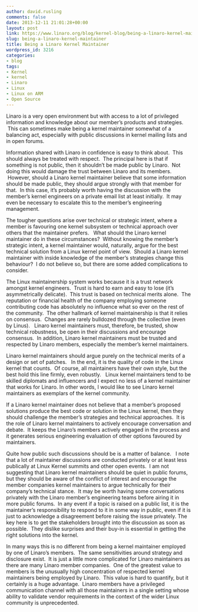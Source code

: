 ```yaml
---
author: david.rusling
comments: false
date: 2013-12-11 21:01:28+00:00
layout: post
link: https://www.linaro.org/blog/kernel-blog/being-a-linaro-kernel-maintainer/
slug: being-a-linaro-kernel-maintainer
title: Being a Linaro Kernel Maintainer
wordpress_id: 3216
categories:
- blog
tags:
- Kernel
- kernel
- Linaro
- Linux
- Linux on ARM
- Open Source
---
```


Linaro is a very open environment but with access to a lot of privileged information and knowledge about our member’s products and strategies.  This can sometimes make being a kernel maintainer somewhat of a balancing act, especially with public discussions in kernel mailing lists and in open forums.


Information shared with Linaro in confidence is easy to think about.  This should always be treated with respect.  The principal here is that if something is not public, then it shouldn’t be made public by Linaro.  Not doing this would damage the trust between Linaro and its members.  However, should a Linaro kernel maintainer believe that some information should be made public, they should argue strongly with that member for that.  In this case, it’s probably worth having the discussion with the member’s kernel engineers on a private email list at least initially.  It may even be necessary to escalate this to the member’s engineering management.

The tougher questions arise over technical or strategic intent, where a member is favouring one kernel subsystem or technical approach over others that the maintainer prefers.   What should the Linaro kernel maintainer do in these circumstances?  Without knowing the member’s strategic intent, a kernel maintainer would, naturally, argue for the best technical solution from a Linux kernel point of view.  Should a Linaro kernel maintainer with inside knowledge of the member’s strategies change this behaviour?  I do not believe so, but there are some added complications to consider.

The Linux maintainership system works because it is a trust network amongst kernel engineers.  Trust is hard to earn and easy to lose (it’s asymmetrically delicate).  This trust is based on technical merits alone.  The reputation or financial health of the company employing someone contributing code has absolutely no influence what so ever on the rest of the community.  The other hallmark of kernel maintainership is that it relies on consensus.  Changes are rarely bulldozed through the collective (even by Linus).   Linaro kernel maintainers must, therefore, be trusted, show technical robustness, be open in their discussions and encourage consensus.  In addition, Linaro kernel maintainers must be trusted and respected by Linaro members, especially the member’s kernel maintainers.

Linaro kernel maintainers should argue purely on the technical merits of a design or set of patches.   In the end, it is the quality of code in the Linux kernel that counts.  Of course, all maintainers have their own style, but the best hold this line firmly, even robustly.   Linux kernel maintainers tend to be skilled diplomats and influencers and I expect no less of a kernel maintainer that works for Linaro. In other words, I would like to see Linaro kernel maintainers as exemplars of the kernel community.

If a Linaro kernel maintainer does not believe that a member’s proposed solutions produce the best code or solution in the Linux kernel, then they should challenge the member’s strategies and technical approaches.  It is the role of Linaro kernel maintainers to actively encourage conversation and debate.  It keeps the Linaro’s members actively engaged in the process and it generates serious engineering evaluation of other options favoured by maintainers.

Quite how public such discussions should be is a matter of balance.   I note that a lot of maintainer discussions are conducted privately or at least less publically at Linux Kernel summits and other open events.  I am not suggesting that Linaro kernel maintainers should be quiet in public forums, but they should be aware of the conflict of interest and encourage the member companies kernel maintainers to argue technically for their company’s technical stance.  It may be worth having some conversations privately with the Linaro member’s engineering teams before airing it in more public forums.  In any event if a topic is raised on a public list, it is the maintainer’s responsibility to respond to it in some way in public, even if it is just to acknowledge a disagreement before raising the issue privately. The key here is to get the stakeholders brought into the discussion as soon as possible.  They dislike surprises and their buy-in is essential in getting the right solutions into the kernel.

In many ways this is no different from being a kernel maintainer employed by one of Linaro’s members.  The same sensitivities around strategy and disclosure exist.  It is just a little more complicated for Linaro maintainers as there are many Linaro member companies.  One of the greatest value to members is the unusually high concentration of respected kernel maintainers being employed by Linaro.  This value is hard to quantify, but it certainly is a huge advantage.  Linaro members have a privileged communication channel with all those maintainers in a single setting whose ability to validate vendor requirements in the context of the wider Linux community is unprecedented.
